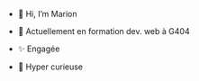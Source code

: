 * 👋 Hi, I’m Marion 
* 🎒 Actuellement en formation dev. web à G404

* ✨ Engagée
* 👀 Hyper curieuse
<!---
Esteranodin/Esteranodin is a ✨ special ✨ repository because its `README.md` (this file) appears on your GitHub profile.
You can click the Preview link to take a look at your changes.

- 🌱 I’m currently learning ...

- 📫 How to reach me ...
- 😄 Pronouns: ...
- ⚡ Fun fact: ...
--->
